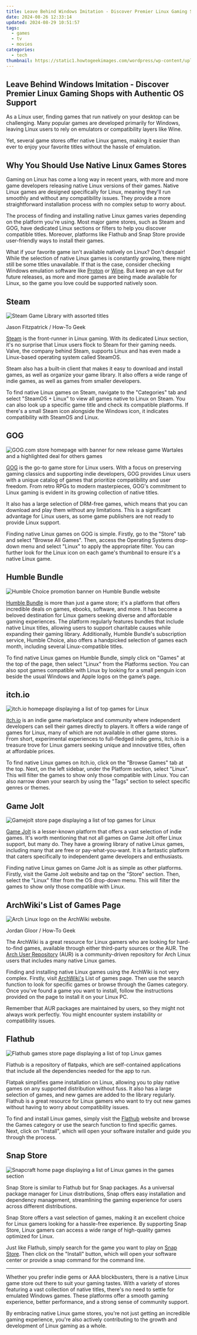 ```yaml
---
title: Leave Behind Windows Imitation - Discover Premier Linux Gaming Shops with Authentic OS Support
date: 2024-08-26 12:33:14
updated: 2024-08-29 10:51:57
tags:
  - games
  - tv
  - movies
categories:
  - tech
thumbnail: https://static1.howtogeekimages.com/wordpress/wp-content/uploads/2024/04/tux-the-linux-mascot-with-a-gamepad-on-the-right-side-and-some-screens-in-the-background.jpg
---
```


## Leave Behind Windows Imitation - Discover Premier Linux Gaming Shops with Authentic OS Support

As a Linux user, finding games that run natively on your desktop can be challenging. Many popular games are developed primarily for Windows, leaving Linux users to rely on emulators or compatibility layers like Wine.

 Yet, several game stores offer native Linux games, making it easier than ever to enjoy your favorite titles without the hassle of emulation.

##  Why You Should Use Native Linux Games Stores

 Gaming on Linux has come a long way in recent years, with more and more game developers releasing native Linux versions of their games. Native Linux games are designed specifically for Linux, meaning they'll run smoothly and without any compatibility issues. They provide a more straightforward installation process with no complex setup to worry about.

 The process of finding and installing native Linux games varies depending on the platform you're using. Most major game stores, such as Steam and GOG, have dedicated Linux sections or filters to help you discover compatible titles. Moreover, platforms like Flathub and Snap Store provide user-friendly ways to install their games.

 What if your favorite game isn't available natively on Linux? Don't despair! While the selection of native Linux games is constantly growing, there might still be some titles unavailable. If that is the case, consider checking Windows emulation software like [Proton](https://youtube-tips.techidaily.com/ed-in-2024-professional-level-youtube-content-via-adobe-premiere/) or [Wine](https://some-guidance.techidaily.com/updated-ultimate-list-best-no-cost-lut-downloads/). But keep an eye out for future releases, as more and more games are being made available for Linux, so the game you love could be supported natively soon.

##  Steam

![Steam Game Library with assorted titles](https://static1.howtogeekimages.com/wordpress/wp-content/uploads/2023/06/52781464329_36035301f1_o.jpg) 

Jason Fitzpatrick / How-To Geek

[Steam](https://store.steampowered.com/) is the front-runner in Linux gaming. With its dedicated Linux section, it's no surprise that Linux users flock to Steam for their gaming needs. Valve, the company behind Steam, supports Linux and has even made a Linux-based operating system called SteamOS.

 Steam also has a built-in client that makes it easy to download and install games, as well as organize your game library. It also offers a wide range of indie games, as well as games from smaller developers.

 To find native Linux games on Steam, navigate to the "Categories" tab and select "SteamOS + Linux" to view all games native to Linux on Steam. You can also look up a specific game title and check its compatible platforms. If there's a small Steam icon alongside the Windows icon, it indicates compatibility with SteamOS and Linux.

##  GOG

![GOG.com store homepage with banner for new release game Wartales and a highlighted deal for others games](https://static1.howtogeekimages.com/wordpress/wp-content/uploads/2024/04/gog-com-store-homepage-with-banner-for-new-release-game-wartales-and-a-highlighted-deal-for-others-games.png) 

[GOG](https://www.gog.com/en) is the go-to game store for Linux users. With a focus on preserving gaming classics and supporting indie developers, GOG provides Linux users with a unique catalog of games that prioritize compatibility and user freedom. From retro RPGs to modern masterpieces, GOG's commitment to Linux gaming is evident in its growing collection of native titles.

 It also has a large selection of DRM-free games, which means that you can download and play them without any limitations. This is a significant advantage for Linux users, as some game publishers are not ready to provide Linux support.

 Finding native Linux games on GOG is simple. Firstly, go to the "Store" tab and select "Browse All Games". Then, access the Operating Systems drop-down menu and select "Linux" to apply the appropriate filter. You can further look for the Linux icon on each game's thumbnail to ensure it's a native Linux game.

##  Humble Bundle

![Humble Choice promotion banner on Humble Bundle website](https://static1.howtogeekimages.com/wordpress/wp-content/uploads/2024/04/humble-choice-promotion-banner-on-humble-bundle-website.png) 

[Humble Bundle](https://www.anrdoezrs.net/links/3607085/type/dlg/sid/UUhtgUeUpU2002762/https://www.humblebundle.com/) is more than just a game store; it's a platform that offers incredible deals on games, ebooks, software, and more. It has become a beloved destination for Linux gamers seeking diverse and affordable gaming experiences. The platform regularly features bundles that include native Linux titles, allowing users to support charitable causes while expanding their gaming library. Additionally, Humble Bundle's subscription service, Humble Choice, also offers a handpicked selection of games each month, including several Linux-compatible titles.

 To find native Linux games on Humble Bundle, simply click on "Games" at the top of the page, then select "Linux" from the Platforms section. You can also spot games compatible with Linux by looking for a small penguin icon beside the usual Windows and Apple logos on the game’s page.

##  itch.io

![itch.io homepage displaying a list of top games for Linux](https://static1.howtogeekimages.com/wordpress/wp-content/uploads/2024/04/itch-io-homepage-displaying-a-list-of-top-games-for-linux.png) 

[itch.io](https://itch.io/) is an indie game marketplace and community where independent developers can sell their games directly to players. It offers a wide range of games for Linux, many of which are not available in other game stores. From short, experimental experiences to full-fledged indie gems, itch.io is a treasure trove for Linux gamers seeking unique and innovative titles, often at affordable prices.

 To find native Linux games on itch.io, click on the "Browse Games" tab at the top. Next, on the left sidebar, under the Platform section, select "Linux". This will filter the games to show only those compatible with Linux. You can also narrow down your search by using the "Tags" section to select specific genres or themes.

##  Game Jolt

![Gamejolt store page displaying a list of top games for Linux](https://static1.howtogeekimages.com/wordpress/wp-content/uploads/2024/04/gamejolt-stoe-page-displaying-a-list-of-top-games-for-linux.png) 

[Game Jolt](https://gamejolt.com/games) is a lesser-known platform that offers a vast selection of indie games. It's worth mentioning that not all games on Game Jolt offer Linux support, but many do. They have a growing library of native Linux games, including many that are free or pay-what-you-want. It is a fantastic platform that caters specifically to independent game developers and enthusiasts.

 Finding native Linux games on Game Jolt is as simple as other platforms. Firstly, visit the Game Jolt website and tap on the "Store" section. Then, select the "Linux" filter from the OS drop-down menu. This will filter the games to show only those compatible with Linux.

##  ArchWiki's List of Games Page

![Arch Linux logo on the ArchWiki website.](https://static1.howtogeekimages.com/wordpress/wp-content/uploads/2023/06/archlinux.jpg) 

Jordan Gloor / How-To Geek

 The ArchWiki is a great resource for Linux gamers who are looking for hard-to-find games, available through either third-party sources or the AUR. The [Arch User Repository](https://unlock-android.techidaily.com/in-2024-the-ultimate-guide-to-xiaomi-redmi-k70-pro-pattern-lock-screen-everything-you-need-to-know-by-drfone-android/) (AUR) is a community-driven repository for Arch Linux users that includes many native Linux games.

 Finding and installing native Linux games using the ArchWiki is not very complex. Firstly, visit [ArchWiki's](http://wiki.archlinux.org/title/List%5Fof%5Fgames) List of games page. Then use the search function to look for specific games or browse through the Games category. Once you've found a game you want to install, follow the instructions provided on the page to install it on your Linux PC.

 Remember that AUR packages are maintained by users, so they might not always work perfectly. You might encounter system instability or compatibility issues.

##  Flathub

![Flathub games store page displaying a list of top Linux games](https://static1.howtogeekimages.com/wordpress/wp-content/uploads/2024/04/flathub-games-store-page-displaying-a-list-of-top-linux-games.png) 

 Flathub is a repository of flatpaks, which are self-contained applications that include all the dependencies needed for the app to run.

 Flatpak simplifies game installation on Linux, allowing you to play native games on any supported distribution without fuss. It also has a large selection of games, and new games are added to the library regularly. Flathub is a great resource for Linux gamers who want to try out new games without having to worry about compatibility issues.

 To find and install Linux games, simply visit the [Flathub](https://flathub.org/en) website and browse the Games category or use the search function to find specific games. Next, click on "Install", which will open your software installer and guide you through the process.

##  Snap Store

![Snapcraft home page displaying a list of Linux games in the games section](https://static1.howtogeekimages.com/wordpress/wp-content/uploads/2024/04/snapcraft-home-page-displaying-a-list-of-linux-games-in-the-games-section.png) 

 Snap Store is similar to Flathub but for Snap packages. As a universal package manager for Linux distributions, Snap offers easy installation and dependency management, streamlining the gaming experience for users across different distributions.

 Snap Store offers a vast selection of games, making it an excellent choice for Linux gamers looking for a hassle-free experience. By supporting Snap Store, Linux gamers can access a wide range of high-quality games optimized for Linux.

 Just like Flathub, simply search for the game you want to play on [Snap Store](http://snapcraft.io/store). Then click on the "Install" button, which will open your software center or provide a snap command for the command line.

---

 Whether you prefer indie gems or AAA blockbusters, there is a native Linux game store out there to suit your gaming tastes. With a variety of stores featuring a vast collection of native titles, there's no need to settle for emulated Windows games. These platforms offer a smooth gaming experience, better performance, and a strong sense of community support.

 By embracing native Linux game stores, you're not just getting an incredible gaming experience, you're also actively contributing to the growth and development of Linux gaming as a whole.

<ins class="adsbygoogle"
     style="display:block"
     data-ad-format="autorelaxed"
     data-ad-client="ca-pub-7571918770474297"
     data-ad-slot="1223367746"></ins>



<ins class="adsbygoogle"
     style="display:block"
     data-ad-client="ca-pub-7571918770474297"
     data-ad-slot="8358498916"
     data-ad-format="auto"
     data-full-width-responsive="true"></ins>
